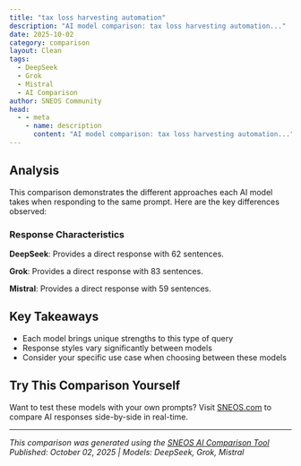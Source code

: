 ```yaml
---
title: "tax loss harvesting automation"
description: "AI model comparison: tax loss harvesting automation..."
date: 2025-10-02
category: comparison
layout: Clean
tags:
  - DeepSeek
  - Grok
  - Mistral
  - AI Comparison
author: SNEOS Community
head:
  - - meta
    - name: description
      content: "AI model comparison: tax loss harvesting automation..."
---
```


<ChatComparison
  title="tax loss harvesting automation"
  prompt="tax loss harvesting automation"
  :responses='{"DeepSeek": "Of course. Tax Loss Harvesting (TLH) automation is a sophisticated feature offered by many modern investment platforms, primarily robo-advisors. It uses algorithms to systematically identify and realize investment losses to offset capital gains and reduce your tax liability.\n\nHere\u2019s a comprehensive breakdown of how it works, its benefits, risks, and the key players in the space.\n\n---\n\n### How Automated Tax Loss Harvesting Works\n\nThe process is fully automated and happens behind the scenes. Here are the key steps:\n\n1. **Continuous Portfolio Monitoring:** The algorithm constantly monitors the market value of every holding in your portfolio, 24/7.\n2. **Loss Identification:** It identifies securities that are currently trading below their purchase price (i.e., are \u0022in the red\u0022).\n3. **\u0022Substantially Identical\u0022 Security Screening:** This is the most critical step. The algorithm checks if selling the losing security would violate the **IRS\u0027s \u0022Wash Sale Rule.\u0022** This rule disallows the tax deduction if you buy a \u0022substantially identical\u0022 security 30 days before or after the sale.\n * The algorithm has a pre-defined list of \u0022partner\u0022 or \u0022proxy\u0022 ETFs for each holding. For example, if you sell Vanguard\u0027s S\u0026P 500 ETF (VOO) at a loss, the system might automatically buy iShares\u0027 S\u0026P 500 ETF (IVV). While they track the same index, they are from different providers and are **not** considered \u0022substantially identical\u0022 by the IRS.\n4. **Automatic Execution:** If a suitable loss and a compliant replacement security are found, the system automatically executes the sell and buy orders.\n5. **Tracking Harvested Losses:** The platform tracks all your realized losses for the year. These losses can be used to:\n * Offset capital gains (short-term or long-term).\n * Offset up to $3,000 of ordinary income.\n * Be carried forward indefinitely to offset gains in future years.\n\n---\n\n### Benefits of Automation\n\n* **Efficiency and Scale:** Algorithms can monitor thousands of accounts and securities simultaneously, something impossible for a human to do effectively.\n* **Emotion-Free:** It removes behavioral biases. Humans might be reluctant to sell a \u0022loser\u0022 hoping it will rebound, missing the tax-saving opportunity.\n* **Capturing Small, Frequent Losses:** The system can harvest small losses throughout market volatility that you might not even notice, which can add up to significant tax savings over time.\n* **Precision and Compliance:** The automation is designed specifically to avoid wash sales, reducing the risk of an accidental rule violation.\n\n---\n\n### Key Risks and Considerations\n\n* **The Wash Sale Rule is Complex:** While algorithms are good, the definition of \u0022substantially identical\u0022 is not perfectly clear from the IRS. For example, two ETFs from different providers tracking the same index are generally considered safe, but the rules for individual stocks or more niche funds can be murkier.\n* **Out-of-Platform Purchases:** A major risk is you **accidentally triggering a wash sale yourself**. If the algorithm sells XYZ ETF at a loss in your robo-advisor account, but you buy the same XYZ ETF in your separate IRA or brokerage account within the 30-day window, you\u0027ve created a wash sale. Most platforms cannot monitor your external accounts.\n* **Drift in Portfolio Exposure:** The replacement security is similar but not identical. Over time, this can cause your portfolio to slightly drift from its target allocation, though the algorithms are designed to manage this.\n* **Reset of Cost Basis:** When you sell and buy a new security, you reset your cost basis to a lower price. This means a larger potential capital gain (and tax bill) when you eventually sell the replacement security in the future. TLH is a tax *deferral* strategy, not elimination.\n* **Short-Term vs. Long-Term:** The benefit is greatest when harvesting short-term losses (on assets held \u003C1 year) as they first offset short-term gains, which are taxed at a higher income tax rate.\n\n---\n\n### Major Platforms Offering Automated TLH\n\n| Platform | TLH Offering | Key Features \u0026 Notes |\n| :--- | :--- | :--- |\n| **Wealthfront** | **Flagship Feature** | Pioneered the concept. Offers daily monitoring, direct index harvesting (for larger accounts, selling individual stocks), and handles all wash-sale logic. |\n| **Betterment** | **Flagship Feature** | Offers TLH across all taxable accounts. Has a \u0022Tax Impact Preview\u0022 and a sophisticated system for pairing securities. |\n| **Charles Schwab** | **Intelligent Portfolios** | Offers automated TLH, but it\u0027s part of their robo-advisor product, not available for self-directed accounts. |\n| **Fidelity** | **Fidelity Go** | Automated TLH is available in their robo-advisor (Fidelity Go) for accounts over a certain threshold. |\n| **Vanguard** | **Digital Advisor** | Their robo-advisor offers TLH, but it\u0027s generally considered less aggressive than Wealthfront or Betterment. |\n| **M1 Finance** | **M1 Plus (Paid Tier)** | Offers automated TLH for taxable accounts for subscribers to their M1 Plus membership. |\n| **Interactive Brokers** | **IBKR Portfolio Optimizer** | Offers a powerful, customizable tool for advanced traders and investors to run TLH simulations and execute. |\n\n---\n\n### Checklist: Is Automated TLH Right for You?\n\nAutomated TLH is most effective for investors who:\n\n* \u2705 Have a **taxable investment account** (it\u0027s irrelevant for IRAs and 401(k)s).\n* \u2705 Are in a **medium-to-high federal/state income tax bracket**.\n* \u2705 Plan to **hold investments for the long term**.\n* \u2705 Are comfortable with the process being **fully automated**.\n* \u2705 Are disciplined about **not buying the same securities in other accounts**.\n* \u2705 Have a portfolio large enough for the tax savings to outweigh any platform fees.\n\n### Final Thought\n\nAutomated Tax Loss Harvesting is a powerful tool that democratizes a sophisticated tax strategy. For the right investor, it can add significant \u0022alpha\u0022 (excess return) through tax savings. However, it\u0027s crucial to understand the mechanics and risks, especially the Wash Sale Rule, to ensure it works as intended. Always consult with a tax professional for advice specific to your financial situation.", "Grok": "Tax loss harvesting is a strategy used by investors to offset capital gains by selling investments at a loss, thereby reducing taxable income. Automating this process can save time, ensure consistency, and maximize tax benefits. Below, I\u0027ll explain the concept, how automation works, and tools or considerations for setting it up.\n\n### What is Tax Loss Harvesting?\nTax loss harvesting involves selling securities that have declined in value to realize a loss, which can then be used to offset capital gains from other investments. If losses exceed gains, up to $3,000 of the excess loss can be deducted against ordinary income per year in the U.S. (per IRS rules), with any remaining losses carried forward to future years.\n\nKey rules to follow (U.S.-specific, consult a tax advisor for other regions):\n- **Wash Sale Rule**: You cannot claim a loss if you repurchase the same or a \u0022substantially identical\u0022 security within 30 days before or after the sale.\n- Losses must be realized by the end of the tax year (December 31) to count for that year.\n\n### Why Automate Tax Loss Harvesting?\nManual tax loss harvesting can be time-consuming and prone to errors, especially for portfolios with many holdings. Automation offers:\n1. **Efficiency**: Automatically scans for opportunities to harvest losses without constant monitoring.\n2. **Precision**: Identifies optimal trades based on predefined rules or algorithms.\n3. **Wash Sale Avoidance**: Tracks holdings to prevent disallowed losses due to premature repurchasing.\n4. **Consistency**: Executes trades based on market conditions or thresholds, removing emotional bias.\n\n### How Tax Loss Harvesting Automation Works\nAutomation typically relies on software or robo-advisors that integrate with your brokerage account. The process generally includes:\n1. **Portfolio Monitoring**: The system continuously tracks your investments for unrealized losses.\n2. **Loss Identification**: Algorithms identify securities with losses that can offset gains, considering factors like the size of the loss, tax implications, and portfolio goals.\n3. **Trade Execution**: Automatically sells the losing positions and, if desired, reinvests in a similar (but not identical) asset to maintain market exposure while avoiding wash sale violations.\n4. **Reporting**: Generates tax documents or summaries to simplify filing.\n\n### Tools for Automating Tax Loss Harvesting\nSeveral platforms and tools offer automated tax loss harvesting, often as part of a broader robo-advisor or portfolio management service:\n1. **Robo-Advisors**:\n - **Wealthfront**: One of the pioneers in automated tax loss harvesting. Offers daily monitoring and harvesting for taxable accounts at no additional cost.\n - **Betterment**: Provides tax loss harvesting with customizable settings and reinvestment options to avoid wash sales.\n - **SoFi Automated Investing**: Includes tax loss harvesting for taxable accounts with a focus on low fees.\n2. **Brokerage Platforms**:\n - Some brokerages, like **Charles Schwab** (via Schwab Intelligent Portfolios) and **Fidelity** (through managed accounts), offer automated harvesting as part of premium services.\n3. **Dedicated Software**:\n - **TradeLog**: A tool for tracking trades and identifying tax loss harvesting opportunities, though it may require manual trade execution.\n - **TurboTax** or **H\u0026R Block**: While not for automation of trades, these can integrate with brokerage data to help track losses for reporting.\n4. **Custom Solutions**:\n - For advanced users or institutions, custom scripts using APIs from brokers (e.g., TD Ameritrade, Interactive Brokers) can be built to automate harvesting based on specific criteria. Programming in Python or using platforms like QuantConnect can facilitate this.\n\n### Steps to Set Up Automation\n1. **Choose a Platform**: Select a robo-advisor or software that supports tax loss harvesting and integrates with your brokerage.\n2. **Link Accounts**: Connect your taxable investment accounts to the platform for monitoring and trade execution.\n3. **Set Preferences**: Define parameters such as minimum loss thresholds, reinvestment options, or specific assets to exclude.\n4. **Review Compliance**: Ensure the platform adheres to wash sale rules and local tax regulations.\n5. **Monitor and Adjust**: Even with automation, periodically review the system\u2019s performance and consult a tax professional to optimize results.\n\n### Considerations and Risks\n- **Wash Sale Rule Violations**: Automation may not always perfectly account for complex scenarios involving multiple accounts or similar securities.\n- **Trading Costs**: Frequent trades for harvesting might incur fees or commissions, though many platforms minimize or eliminate these.\n- **Market Risk**: Selling at a loss and reinvesting in a different asset may result in missed opportunities if the original asset rebounds quickly.\n- **Tax Law Changes**: Automation tools are based on current regulations, which can change, requiring manual adjustments.\n- **Account Types**: Tax loss harvesting typically applies only to taxable accounts, not tax-advantaged accounts like IRAs or 401(k)s.\n\n### DIY Automation with Code (Advanced)\nFor tech-savvy investors, you can build a custom solution using brokerage APIs. A basic workflow in Python might look like this:\n1. Use an API (e.g., Alpaca, Interactive Brokers) to pull portfolio data.\n2. Identify positions with unrealized losses using a simple threshold (e.g., loss \u003E 5%).\n3. Check for wash sale constraints by tracking buy/sell history within 30 days.\n4. Execute sell orders and optionally buy a substitute ETF or stock.\n5. Log transactions for tax reporting.\nExample libraries: \u0060pandas\u0060 for data analysis, \u0060requests\u0060 for API calls, \u0060ccxt\u0060 for crypto exchanges.\n\n**Warning**: DIY solutions require thorough testing to avoid errors in trade execution or tax compliance.\n\n### Conclusion\nAutomating tax loss harvesting can be a powerful way to optimize your investment portfolio for tax efficiency. Platforms like Wealthfront or Betterment are ideal for most investors due to their simplicity and low cost. For more control, custom solutions or manual oversight with tools like TradeLog can work. Always consult with a tax advisor to ensure compliance with local laws and to tailor the strategy to your financial situation. If you\u0027re exploring a specific platform or need help with a custom setup, let me know!", "Mistral": "Tax loss harvesting is a strategy used by investors to offset capital gains by selling investments at a loss. Automating this process can help investors manage their portfolios more efficiently and potentially reduce their tax liabilities. Here are some key aspects and tools involved in automating tax loss harvesting:\n\n### Key Aspects of Tax Loss Harvesting Automation\n\n1. **Portfolio Monitoring**:\n - Continuous monitoring of the portfolio to identify securities that have declined in value.\n - Tracking the cost basis and current market value of each investment.\n\n2. **Loss Identification**:\n - Automatically identifying securities that are trading below their purchase price.\n - Calculating the potential tax benefit from selling these securities.\n\n3. **Trade Execution**:\n - Automating the process of selling securities at a loss.\n - Ensuring compliance with wash sale rules, which prohibit repurchasing the same or substantially identical securities within 30 days before or after the sale.\n\n4. **Reinvestment**:\n - Automatically reinvesting the proceeds from the sale into similar but not identical securities to maintain market exposure.\n - Ensuring the new investments are not subject to wash sale rules.\n\n5. **Reporting and Documentation**:\n - Generating reports that document the tax loss harvesting transactions.\n - Providing detailed records for tax filing purposes.\n\n### Tools for Automating Tax Loss Harvesting\n\n1. **Robo-Advisors**:\n - Platforms like Wealthfront, Betterment, and Personal Capital offer automated tax loss harvesting as part of their services.\n - These platforms use algorithms to monitor portfolios, identify losses, and execute trades.\n\n2. **Financial Software**:\n - Tools like Quicken, Mint, and Personal Capital can help track investments and identify potential tax loss harvesting opportunities.\n - Some financial planning software includes tax loss harvesting features.\n\n3. **Brokerage Platforms**:\n - Many brokerage firms offer automated tax loss harvesting as a feature.\n - Examples include Charles Schwab, Fidelity, and Vanguard.\n\n4. **Custom Algorithms**:\n - For more sophisticated investors, custom algorithms can be developed to automate the tax loss harvesting process.\n - These algorithms can be integrated with trading platforms via APIs.\n\n5. **Tax Planning Software**:\n - Specialized tax planning software can help identify tax loss harvesting opportunities and provide detailed reports.\n - Examples include TurboTax, H\u0026R Block, and TaxAct.\n\n### Steps to Implement Automated Tax Loss Harvesting\n\n1. **Set Up Monitoring**:\n - Integrate your portfolio with a monitoring tool that tracks the performance of your investments.\n - Ensure the tool can identify securities trading below their purchase price.\n\n2. **Define Rules**:\n - Set rules for when to sell securities at a loss.\n - Include parameters for wash sale compliance and reinvestment strategies.\n\n3. **Execute Trades**:\n - Use automated trading platforms to execute the sales.\n - Ensure the platform can handle the reinvestment of proceeds into similar but not identical securities.\n\n4. **Generate Reports**:\n - Use reporting tools to document all tax loss harvesting transactions.\n - Ensure the reports are detailed enough for tax filing purposes.\n\n5. **Review and Adjust**:\n - Periodically review the automated process to ensure it is working as intended.\n - Adjust the rules and parameters as needed based on market conditions and tax laws.\n\n### Benefits of Automating Tax Loss Harvesting\n\n1. **Efficiency**:\n - Automation reduces the manual effort required to monitor and execute trades.\n - Ensures timely execution of tax loss harvesting strategies.\n\n2. **Accuracy**:\n - Reduces the risk of human error in identifying losses and executing trades.\n - Ensures compliance with wash sale rules.\n\n3. **Cost Savings**:\n - Potentially reduces tax liabilities by maximizing the use of capital losses.\n - Can lead to better overall portfolio performance.\n\n4. **Documentation**:\n - Provides detailed records for tax filing, reducing the risk of audits and penalties.\n\nBy leveraging automation, investors can streamline the tax loss harvesting process, ensuring they maximize their tax benefits while maintaining their investment strategy."}' 
  published-date="10:06"
/>

## Analysis

This comparison demonstrates the different approaches each AI model takes when responding to the same prompt. Here are the key differences observed:

### Response Characteristics

**DeepSeek**: Provides a direct response with 62 sentences. 

**Grok**: Provides a direct response with 83 sentences. 

**Mistral**: Provides a direct response with 59 sentences. 

## Key Takeaways

- Each model brings unique strengths to this type of query
- Response styles vary significantly between models
- Consider your specific use case when choosing between these models

## Try This Comparison Yourself

Want to test these models with your own prompts? Visit [SNEOS.com](https://sneos.com) to compare AI responses side-by-side in real-time.

---

*This comparison was generated using the [SNEOS AI Comparison Tool](https://sneos.com)*
*Published: October 02, 2025 | Models: DeepSeek, Grok, Mistral*
